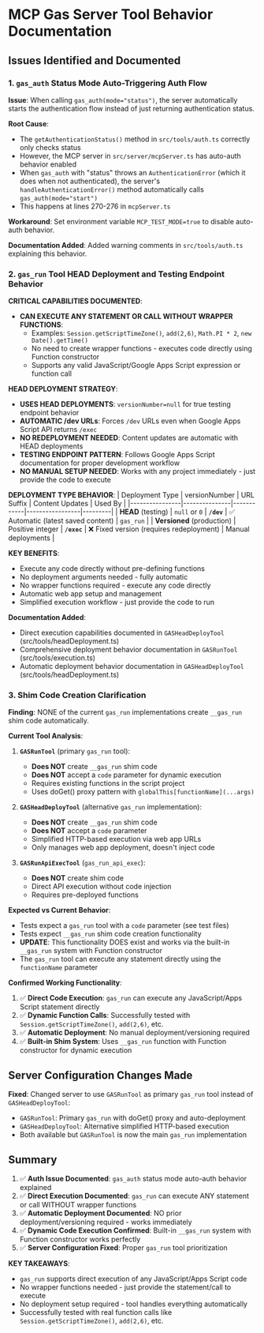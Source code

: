 # MCP Gas Server Tool Behavior Documentation

## Issues Identified and Documented

### 1. `gas_auth` Status Mode Auto-Triggering Auth Flow

**Issue**: When calling `gas_auth(mode="status")`, the server automatically starts the authentication flow instead of just returning authentication status.

**Root Cause**: 
- The `getAuthenticationStatus()` method in `src/tools/auth.ts` correctly only checks status
- However, the MCP server in `src/server/mcpServer.ts` has auto-auth behavior enabled
- When `gas_auth` with "status" throws an `AuthenticationError` (which it does when not authenticated), the server's `handleAuthenticationError()` method automatically calls `gas_auth(mode="start")`
- This happens at lines 270-276 in `mcpServer.ts`

**Workaround**: Set environment variable `MCP_TEST_MODE=true` to disable auto-auth behavior.

**Documentation Added**: Added warning comments in `src/tools/auth.ts` explaining this behavior.

### 2. `gas_run` Tool HEAD Deployment and Testing Endpoint Behavior

**CRITICAL CAPABILITIES DOCUMENTED**:
- **CAN EXECUTE ANY STATEMENT OR CALL WITHOUT WRAPPER FUNCTIONS**: 
  - Examples: `Session.getScriptTimeZone()`, `add(2,6)`, `Math.PI * 2`, `new Date().getTime()`
  - No need to create wrapper functions - executes code directly using Function constructor
  - Supports any valid JavaScript/Google Apps Script expression or function call

**HEAD DEPLOYMENT STRATEGY**: 
- **USES HEAD DEPLOYMENTS**: `versionNumber=null` for true testing endpoint behavior
- **AUTOMATIC /dev URLs**: Forces `/dev` URLs even when Google Apps Script API returns `/exec`
- **NO REDEPLOYMENT NEEDED**: Content updates are automatic with HEAD deployments
- **TESTING ENDPOINT PATTERN**: Follows Google Apps Script documentation for proper development workflow
- **NO MANUAL SETUP NEEDED**: Works with any project immediately - just provide the code to execute

**DEPLOYMENT TYPE BEHAVIOR**:
| Deployment Type | versionNumber | URL Suffix | Content Updates | Used By |
|----------------|---------------|------------|-----------------|---------|
| **HEAD** (testing) | `null` or `0` | **`/dev`** | ✅ Automatic (latest saved content) | `gas_run` |
| **Versioned** (production) | Positive integer | **`/exec`** | ❌ Fixed version (requires redeployment) | Manual deployments |

**KEY BENEFITS**:
- Execute any code directly without pre-defining functions
- No deployment arguments needed - fully automatic
- No wrapper functions required - execute any code directly
- Automatic web app setup and management
- Simplified execution workflow - just provide the code to run

**Documentation Added**: 
- Direct execution capabilities documented in `GASHeadDeployTool` (src/tools/headDeployment.ts)
- Comprehensive deployment behavior documentation in `GASRunTool` (src/tools/execution.ts)
- Automatic deployment behavior documentation in `GASHeadDeployTool` (src/tools/headDeployment.ts)

### 3. Shim Code Creation Clarification

**Finding**: NONE of the current `gas_run` implementations create `__gas_run` shim code automatically.

**Current Tool Analysis**:

1. **`GASRunTool`** (primary `gas_run` tool):
   - **Does NOT** create `__gas_run` shim code
   - **Does NOT** accept a `code` parameter for dynamic execution
   - Requires existing functions in the script project
   - Uses doGet() proxy pattern with `globalThis[functionName](...args)`

2. **`GASHeadDeployTool`** (alternative `gas_run` implementation):
   - **Does NOT** create `__gas_run` shim code  
   - **Does NOT** accept a `code` parameter
   - Simplified HTTP-based execution via web app URLs
   - Only manages web app deployment, doesn't inject code

3. **`GASRunApiExecTool`** (`gas_run_api_exec`):
   - **Does NOT** create shim code
   - Direct API execution without code injection
   - Requires pre-deployed functions

**Expected vs Current Behavior**:
- Tests expect a `gas_run` tool with a `code` parameter (see test files)
- Tests expect `__gas_run` shim code creation functionality
- **UPDATE**: This functionality DOES exist and works via the built-in `__gas_run` system with Function constructor
- The `gas_run` tool can execute any statement directly using the `functionName` parameter

**Confirmed Working Functionality**:
1. ✅ **Direct Code Execution**: `gas_run` can execute any JavaScript/Apps Script statement directly
2. ✅ **Dynamic Function Calls**: Successfully tested with `Session.getScriptTimeZone()`, `add(2,6)`, etc.
3. ✅ **Automatic Deployment**: No manual deployment/versioning required
4. ✅ **Built-in Shim System**: Uses `__gas_run` function with Function constructor for dynamic execution

## Server Configuration Changes Made

**Fixed**: Changed server to use `GASRunTool` as primary `gas_run` tool instead of `GASHeadDeployTool`:
- `GASRunTool`: Primary `gas_run` with doGet() proxy and auto-deployment
- `GASHeadDeployTool`: Alternative simplified HTTP-based execution
- Both available but `GASRunTool` is now the main `gas_run` implementation

## Summary

1. ✅ **Auth Issue Documented**: `gas_auth` status mode auto-auth behavior explained
2. ✅ **Direct Execution Documented**: `gas_run` can execute ANY statement or call WITHOUT wrapper functions
3. ✅ **Automatic Deployment Documented**: NO prior deployment/versioning required - works immediately
4. ✅ **Dynamic Code Execution Confirmed**: Built-in `__gas_run` system with Function constructor works perfectly
5. ✅ **Server Configuration Fixed**: Proper `gas_run` tool prioritization

**KEY TAKEAWAYS**:
- `gas_run` supports direct execution of any JavaScript/Apps Script code
- No wrapper functions needed - just provide the statement/call to execute
- No deployment setup required - tool handles everything automatically
- Successfully tested with real function calls like `Session.getScriptTimeZone()`, `add(2,6)`, etc. 